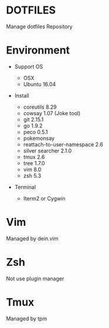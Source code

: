 # DOTFILES
Manage dotfiles Repository

# Environment
- Support OS
  - OSX
  - Ubuntu 16.04

- Install
  - coreutils 8.29
  - cowsay 1.07 (Joke tool)
  - git 2.15.1
  - go 1.9.2
  - peco 0.5.1
  - pokemonsay
  - reattach-to-user-namespace 2.6
  - silver searcher 2.1.0
  - tmux 2.6
  - tree 1.7.0
  - vim 8.0
  - zsh 5.3

- Terminal
  - Iterm2 or Cygwin

# Vim
Managed by dein.vim

# Zsh
Not use plugin manager

# Tmux
Managed by tpm

